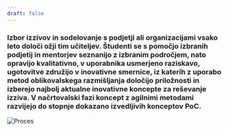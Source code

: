 ```yaml
---
draft: false
---
```


<h3>Izbor izzivov in sodelovanje s podjetji ali organizacijami vsako leto določi ožji tim učiteljev. Študenti se s 
pomočjo izbranih podjetij in mentorjev seznanijo z izbranim področjem, nato opravijo kvalitativno, v uporabnika 
usmerjeno raziskavo, ugotovitve združijo v inovativne smernice, iz katerih z uporabo metod oblikovalskega razmišljanja 
določijo priložnosti in izberejo najbolj aktualne inovativne koncepte za reševanje izziva. V načrtovalski fazi koncept 
z agilnimi metodami razvijejo do stopnje dokazano izvedljivih konceptov PoC.</h3>


![Proces](/images/proces.png)

